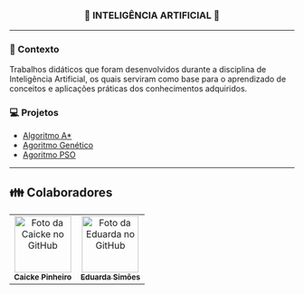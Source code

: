 <h3 align="center">
  <strong> 🤖 INTELIGÊNCIA ARTIFICIAL 🤖 </strong>
</h3>

_________

### 📌 Contexto

Trabalhos didáticos que foram desenvolvidos durante a disciplina de Inteligência Artificial, os quais serviram como base para o aprendizado de conceitos e aplicações práticas dos conhecimentos adquiridos.

### :computer: Projetos

- [Algoritmo A*](https://github.com/eduardarsimoes/IA_Algoritmos/tree/main/A_star)
- [Agoritmo Genético](https://github.com/eduardarsimoes/IA_Algoritmos/tree/main/A_genetico)
- [Agoritmo PSO](https://github.com/eduardarsimoes/IA_Algoritmos/tree/main/A_pso)
_________

## 👪 Colaboradores<br>
<table>
  <tr>
    <td align="center">
      <a href="https://github.com/caicke">
        <img src="https://avatars.githubusercontent.com/u/37307708?s=460&u=6a7985f69668361285de736646b8b5ce53967597&v=4" width="100px;" alt="Foto da Caicke no GitHub"/><br>
        <sub>
          <b>Caicke Pinheiro</b>
        </sub>
      </a><br>
    </td>
    <td align="center">
      <a href="https://github.com/eduardarsimoes">
        <img src="https://avatars3.githubusercontent.com/u/49563897" width="100px;" alt="Foto da Eduarda no GitHub"/><br>
        <sub>
          <b>Eduarda Simões</b>
        </sub>
      </a><br>
    </td>
  </tr>
</table>


